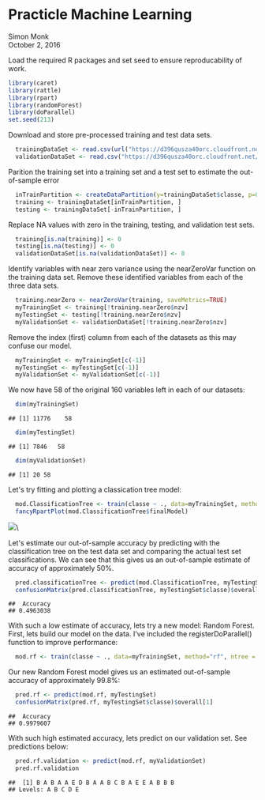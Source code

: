 # Practicle Machine Learning
Simon Monk  
October 2, 2016  



Load the required R packages and set seed to ensure reproducability of work.


```r
library(caret)
library(rattle)
library(rpart)
library(randomForest)
library(doParallel)
set.seed(213)
```

Download and store pre-processed training and test data sets.


```r
  trainingDataSet <- read.csv(url("https://d396qusza40orc.cloudfront.net/predmachlearn/pml-training.csv"))
  validationDataSet <- read.csv("https://d396qusza40orc.cloudfront.net/predmachlearn/pml-testing.csv")
```

Parition the training set into a training set and a test set to estimate the out-of-sample error


```r
  inTrainPartition <- createDataPartition(y=trainingDataSet$classe, p=0.6, list=FALSE)
  training <- trainingDataSet[inTrainPartition, ]
  testing <- trainingDataSet[-inTrainPartition, ]
```

Replace NA values with zero in the training, testing, and validation test sets.


```r
  training[is.na(training)] <- 0
  testing[is.na(testing)] <- 0
  validationDataSet[is.na(validationDataSet)] <- 0
```

Identify variables with near zero variance using the nearZeroVar function on the training data set. Remove these identified variables from each of the three data sets.


```r
  training.nearZero <- nearZeroVar(training, saveMetrics=TRUE)
  myTrainingSet <- training[!training.nearZero$nzv]
  myTestingSet <- testing[!training.nearZero$nzv]
  myValidationSet <- validationDataSet[!training.nearZero$nzv]
```

Remove the index (first) column from each of the datasets as this may confuse our model.


```r
  myTrainingSet <- myTrainingSet[c(-1)]
  myTestingSet <- myTestingSet[c(-1)]
  myValidationSet <- myValidationSet[c(-1)]
```

We now have 58 of the original 160 variables left in each of our datasets:


```r
  dim(myTrainingSet)
```

```
## [1] 11776    58
```

```r
  dim(myTestingSet)
```

```
## [1] 7846   58
```

```r
  dim(myValidationSet)
```

```
## [1] 20 58
```

Let's try fitting and plotting a classication tree model:


```r
  mod.ClassificationTree <- train(classe ~ ., data=myTrainingSet, method="rpart")
  fancyRpartPlot(mod.ClassificationTree$finalModel)
```

![](PracticleMachineLearning_files/figure-html/unnamed-chunk-8-1.png)\

Let's estimate our out-of-sample accuracy by predicting with the classification tree on the test data set and comparing the actual test set classifications. We can see that this gives us an out-of-sample estimate of accuracy of approximately 50%.


```r
  pred.classificationTree <- predict(mod.ClassificationTree, myTestingSet)
  confusionMatrix(pred.classificationTree, myTestingSet$classe)$overall[1]
```

```
##  Accuracy 
## 0.4963038
```

With such a low estimate of accuracy, lets try a new model: Random Forest. First, lets build our model on the data. I've included the registerDoParallel() function to improve performance:


```r
  mod.rf <- train(classe ~ ., data=myTrainingSet, method="rf", ntree = 10)
```

Our new Random Forest model gives us an estimated out-of-sample accuracy of approximately 99.8%:


```r
  pred.rf <- predict(mod.rf, myTestingSet)
  confusionMatrix(pred.rf, myTestingSet$classe)$overall[1]
```

```
##  Accuracy 
## 0.9979607
```

With such high estimated accuracy, lets predict on our validation set. See predictions below:


```r
  pred.rf.validation <- predict(mod.rf, myValidationSet)
  pred.rf.validation
```

```
##  [1] B A B A A E D B A A B C B A E E A B B B
## Levels: A B C D E
```


